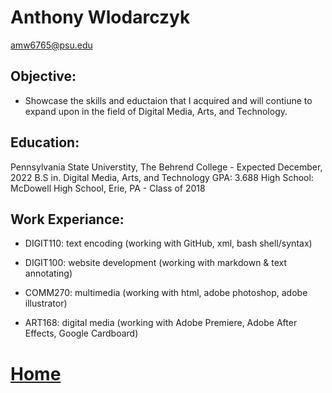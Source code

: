 # Anthony Wlodarczyk
[amw6765@psu.edu](mailto:amw6565@psu.edu)

## Objective:
  - Showcase the skills and eductaion that I acquired and will contiune to expand upon in the field of Digital Media, Arts, and Technology.  


## Education:
Pennsylvania State Universtity, The Behrend College - Expected December, 2022
B.S in. Digital Media, Arts, and Technology
GPA: 3.688
High School: McDowell High School, Erie, PA - Class of 2018


## Work Experiance:
  - DIGIT110: text encoding (working with GitHub, xml, bash shell/syntax)
  
  - DIGIT100: website development (working with markdown & text annotating)
  
  - COMM270: multimedia (working with html, adobe photoshop, adobe illustrator)
  
  - ART168: digital media (working with Adobe Premiere, Adobe After Effects, Google Cardboard)


# [Home](index.md)
